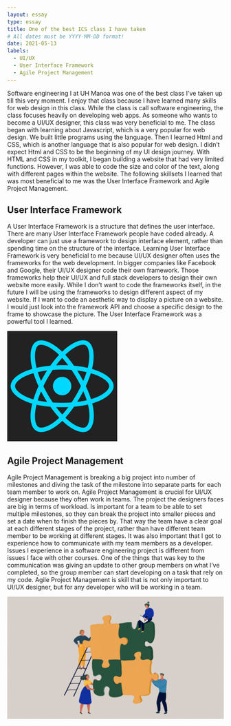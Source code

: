 ```yaml
---
layout: essay
type: essay
title: One of the best ICS class I have taken 
# All dates must be YYYY-MM-DD format!
date: 2021-05-13
labels:
  - UI/UX
  - User Interface Framework
  - Agile Project Management 
---
```


  Software engineering I at UH Manoa was one of the best class I’ve taken up till this very moment. I enjoy that class because I have learned many skills for web design in this class. While the class is call software engineering, the class focuses heavily on developing web apps. As someone who wants to become a UI/UX designer, this class was very beneficial to me. The class began with learning about Javascript, which is a very popular for web design. We built little programs using the language. Then I learned Html and CSS, which is another language that is also popular for web design. I didn’t expect Html and CSS to be the beginning of my UI design journey. With HTML and CSS in my toolkit, I began building a website that had very limited functions. However, I was able to code the size and color of the text, along with different pages within the website. The following skillsets I learned that was most beneficial to me was the User Interface Framework and Agile Project Management. 
  
## User Interface Framework

  A User Interface Framework is a structure that defines the user interface. There are many User Interface Framework people have coded already. A developer can just use a framework to design interface element, rather than spending time on the structure of the interface. Learning User Interface Framework is very beneficial to me because UI/UX designer often uses the frameworks for the web development. In bigger companies like Facebook and Google, their UI/UX designer code their own framework. Those frameworks help their UI/UX and full stack developers to design their own website more easily. While I don’t want to code the frameworks itself, in the future I will be using the frameworks to design different aspect of my website. If I want to code an aesthetic way to display a picture on a website. I would just look into the framework API and choose a specific design to the frame to showcase the picture. The User Interface Framework was a powerful tool I learned.
  
  <img class="ui medium left image" src="../images/react.png">
  
## Agile Project Management 
   
   Agile Project Management is breaking a big project into number of milestones and diving the task of the milestone into separate parts for each team member to work on. Agile Project Management is crucial for UI/UX designer because they often work in teams. The project the designers faces are big in terms of workload. Is important for a team to be able to set multiple milestones, so they can break the project into smaller pieces and set a date when to finish the pieces by. That way the team have a clear goal at each different stages of the project, rather than have different team member to be working at different stages. It was also important that I got to experience how to communicate with my team members as a developer. Issues I experience in a software engineering project is different from issues I face with other courses. One of the things that was key to the communication was giving an update to other group members on what I’ve completed, so the group member can start developing on a task that rely on my code. Agile Project Management is skill that is not only important to UI/UX designer, but for any developer who will be working in a team.
            
   <img class="ui medium left image" src="../images/teamwork.png">
